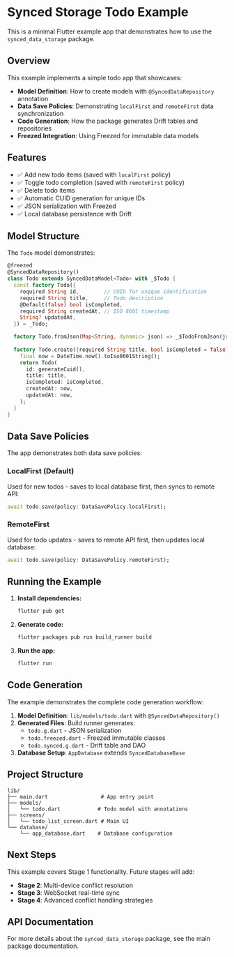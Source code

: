 # Synced Storage Todo Example

This is a minimal Flutter example app that demonstrates how to use the `synced_data_storage` package.

## Overview

This example implements a simple todo app that showcases:

- **Model Definition**: How to create models with `@SyncedDataRepository` annotation
- **Data Save Policies**: Demonstrating `localFirst` and `remoteFirst` data synchronization
- **Code Generation**: How the package generates Drift tables and repositories
- **Freezed Integration**: Using Freezed for immutable data models

## Features

- ✅ Add new todo items (saved with `localFirst` policy)
- ✅ Toggle todo completion (saved with `remoteFirst` policy)
- ✅ Delete todo items
- ✅ Automatic CUID generation for unique IDs
- ✅ JSON serialization with Freezed
- ✅ Local database persistence with Drift

## Model Structure

The `Todo` model demonstrates:

```dart
@freezed
@SyncedDataRepository()
class Todo extends SyncedDataModel<Todo> with _$Todo {
  const factory Todo({
    required String id,        // CUID for unique identification
    required String title,     // Todo description
    @Default(false) bool isCompleted,
    required String createdAt, // ISO 8601 timestamp
    String? updatedAt,
  }) = _Todo;

  factory Todo.fromJson(Map<String, dynamic> json) => _$TodoFromJson(json);
  
  factory Todo.create({required String title, bool isCompleted = false}) {
    final now = DateTime.now().toIso8601String();
    return Todo(
      id: generateCuid(),
      title: title,
      isCompleted: isCompleted,
      createdAt: now,
      updatedAt: now,
    );
  }
}
```

## Data Save Policies

The app demonstrates both data save policies:

### LocalFirst (Default)
Used for new todos - saves to local database first, then syncs to remote API:
```dart
await todo.save(policy: DataSavePolicy.localFirst);
```

### RemoteFirst
Used for todo updates - saves to remote API first, then updates local database:
```dart
await todo.save(policy: DataSavePolicy.remoteFirst);
```

## Running the Example

1. **Install dependencies:**
   ```bash
   flutter pub get
   ```

2. **Generate code:**
   ```bash
   flutter packages pub run build_runner build
   ```

3. **Run the app:**
   ```bash
   flutter run
   ```

## Code Generation

The example demonstrates the complete code generation workflow:

1. **Model Definition**: `lib/models/todo.dart` with `@SyncedDataRepository()`
2. **Generated Files**: Build runner generates:
   - `todo.g.dart` - JSON serialization
   - `todo.freezed.dart` - Freezed immutable classes
   - `todo.synced.g.dart` - Drift table and DAO
3. **Database Setup**: `AppDatabase` extends `SyncedDatabaseBase`

## Project Structure

```
lib/
├── main.dart                 # App entry point
├── models/
│   └── todo.dart            # Todo model with annotations
├── screens/
│   └── todo_list_screen.dart # Main UI
└── database/
    └── app_database.dart    # Database configuration
```

## Next Steps

This example covers Stage 1 functionality. Future stages will add:

- **Stage 2**: Multi-device conflict resolution
- **Stage 3**: WebSocket real-time sync
- **Stage 4**: Advanced conflict handling strategies

## API Documentation

For more details about the `synced_data_storage` package, see the main package documentation.
